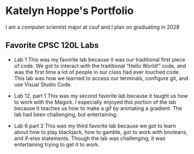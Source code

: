 
# Katelyn Hoppe's Portfolio

I am a computer scientist major at csuf and I plan on graduating in 2028

## Favorite CPSC 120L Labs

* Lab 1
This was my favorite lab because it was our traditional first piece of code. We got to interact with the traditional “Hello World!” code, and was the first time a lot of people in our class had ever touched code. This lab was how we learned to access our terminals, configure git, and use Visual Studio Code.

* Lab 12, part 1
This was my second favorite lab because it taught us how to work with the Magick. I especially enjoyed this portion of the lab because it teaches us how to make a gif by animating a gradient. The lab had been challenging, but entertaining.

* Lab 6 part 2
This was my third favorite lab because we got to learn about how to play blackjack, how to gamble, got to work with booleans, and if-else statements. Though the lab was challenging, it was entertaining trying to get it to work.
